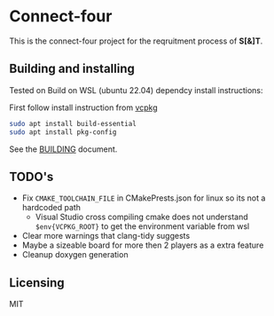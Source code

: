 # Connect-four

This is the connect-four project for the reqruitment process of **S[&]T**.

## Building and installing

Tested on Build on WSL (ubuntu 22.04)
dependcy install instructions:

First follow install instruction from [vcpkg](https://vcpkg.io/en/getting-started.html) 

```sh
sudo apt install build-essential
sudo apt install pkg-config
```


See the [BUILDING](BUILDING.md) document.

## TODO's

* Fix `CMAKE_TOOLCHAIN_FILE` in CMakePrests.json for linux so its not a hardcoded path
  * Visual Studio cross compiling cmake does not understand `$env{VCPKG_ROOT}` to get the environment variable from wsl
* Clear more warnings that clang-tidy suggests
* Maybe a sizeable board for more then 2 players as a extra feature
* Cleanup doxygen generation

## Licensing

MIT
